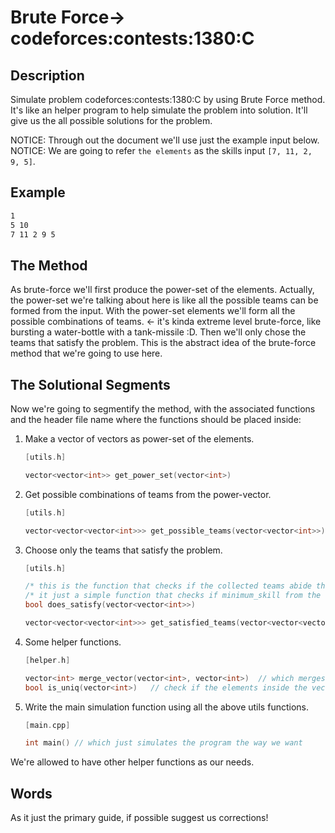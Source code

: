 # Brute Force-> codeforces:contests:1380:C



## Description

Simulate problem codeforces:contests:1380:C by using Brute Force method. It's like an
helper program to help simulate the problem into solution. It'll give us the all possible
solutions for the problem.

NOTICE: Through out the document we'll use just the example input below.
NOTICE: We are going to refer `the elements` as the skills input `[7, 11, 2, 9, 5]`.

## Example

```bash
1
5 10
7 11 2 9 5
```


## The Method

As brute-force we'll first produce the power-set of the elements.
Actually, the power-set we're talking about here is like all the possible teams can be formed from the input.
With the power-set elements we'll form all the possible combinations of teams. <- it's kinda extreme level brute-force,
like bursting a water-bottle with a tank-missile :D.
Then we'll only chose the teams that satisfy the problem.
This is the abstract idea of the brute-force method that we're going to use here.


## The Solutional Segments

Now we're going to segmentify the method, with the associated functions and the header
file name where the functions should be placed inside:

  1. Make a vector of vectors as power-set of the elements.
        ```cpp
        [utils.h]

        vector<vector<int>> get_power_set(vector<int>)
        ```

  2. Get possible combinations of teams from the power-vector.
        ```cpp
        [utils.h]

        vector<vector<vector<int>>> get_possible_teams(vector<vector<int>>)
        ```

  3. Choose only the teams that satisfy the problem.
        ```cpp
        [utils.h]

        /* this is the function that checks if the collected teams abide the rules of the problem */
        /* it just a simple function that checks if minimum_skill from the team multiplied by the size of the team is  greater of equal to the x */
        bool does_satisfy(vector<vector<int>>)

        vector<vector<vector<int>>> get_satisfied_teams(vector<vector<vector<int>>>)
        ```

  4. Some helper functions.
        ```cpp
        [helper.h]

        vector<int> merge_vector(vector<int>, vector<int>)  // which merges two vectors
        bool is_uniq(vector<int>)   // check if the elements inside the vector are uniq
        ```

  4. Write the main simulation function using all the above utils functions.
        ```cpp
        [main.cpp]

        int main() // which just simulates the program the way we want
        ```

We're allowed to have other helper functions as our needs.


## Words

As it just the primary guide, if possible suggest us corrections!
